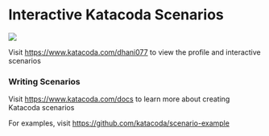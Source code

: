 # Interactive Katacoda Scenarios

[![](http://shields.katacoda.com/katacoda/dhani077/count.svg)](https://www.katacoda.com/dhani077 "Get your profile on Katacoda.com")

Visit https://www.katacoda.com/dhani077 to view the profile and interactive scenarios

### Writing Scenarios
Visit https://www.katacoda.com/docs to learn more about creating Katacoda scenarios

For examples, visit https://github.com/katacoda/scenario-example
